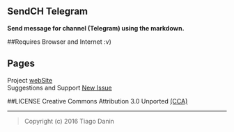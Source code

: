 ## SendCH Telegram
**Send message for channel (Telegram) using the markdown.**

##Requires
Browser and Internet :v) </br>

## Pages
Project [webSite](http://tiagodanin.github.io/SendCH-Telegram/)  </br>
Suggestions and Support [New Issue](https://github.com/TiagoDanin/SendCH-Telegram/issues/new) </br>

##LICENSE
Creative Commons Attribution 3.0 Unported [(CCA)](https://github.com/TiagoDanin/SendCH-Telegram/blob/master/LICENSE) </br>

--- 
>Copyright (c) 2016 Tiago Danin


